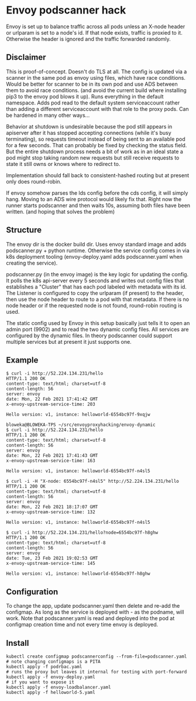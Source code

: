 # Envoy podscanner hack

Envoy is set up to balance traffic across all pods unless an X-node
header or urlparam is set to a node's id.  If that node exists,
traffic is proxied to it.  Otherwise the header is ignored and the
traffic forwarded randomly.

## Disclaimer
This is proof-of-concept.  Doesn't do TLS at all.  The config is
updated via a scanner in the same pod as envoy using files, which have
race conditions.  Would be better for scanner to be in its own pod and
use ADS between them to avoid race conditions.  (and avoid the current
build where installing pip3 to the envoy pod blows it up).  Runs
everything in the default namespace.  Adds pod read to the default
system serviceaccount rather than adding a different serviceaccount
with that role to the proxy pods.  Can be hardened in many other
ways...

Behavior at shutdown is undesirable because the pod still appears in
apiserver after it has stopped accepting connections (while it's busy
terminating), so requests timeout instead of being sent to an
available pod for a few seconds.  That can probably be fixed by
checking the status field.  But the entire shutdown process needs a
bit of work as in an ideal state a pod might stop taking random new
requests but still receive requests to state it still owns or knows
where to redirect to.

Implementation should fall back to consistent-hashed routing but at
present only does round-robin.

If envoy somehow parses the lds config before the cds config, it will
simply hang.  Moving to an ADS wire protocol would likely fix that.
Right now the runner starts podscanner and then waits 10s, assuming
both files have been written.  (and hoping that solves the problem)

## Structure
  The envoy dir is the docker build dir.  Uses envoy standard image
  and adds podscanner.py + python runtime.  Otherwise the service
  config comes in via k8s deployment tooling (envoy-deploy.yaml adds
  podscanner.yaml when creating the service).

podscanner.py (in the envoy image) is the key logic for updating the
config.  It polls the k8s api-server every 5 seconds and writes out
config files that establishes a "Cluster" that has each pod labeled
with metadata with its id.  The Listener is configured to copy the
urlparam (if present) to the header, then use the node header to route
to a pod with that metadata.  If there is no node header or if the
requested node is not found, round-robin routing is used.

The static config used by Envoy in this setup basically just tells it
to open an admin port (9902) and to read the two dynamic config files.
All services are configured by the dynamic files.  In theory
podscanner could support multiple services but at present it just
supports one.


## Example
```
$ curl -i http://52.224.134.231/hello
HTTP/1.1 200 OK
content-type: text/html; charset=utf-8
content-length: 56
server: envoy
date: Mon, 22 Feb 2021 17:41:42 GMT
x-envoy-upstream-service-time: 203

Hello version: v1, instance: helloworld-6554bc97f-9xqjw

bloweka@BLOWEKA-TPS ~/src/envoyproxyhacking/envoy-dynamic
$ curl -i http://52.224.134.231/hello
HTTP/1.1 200 OK
content-type: text/html; charset=utf-8
content-length: 56
server: envoy
date: Mon, 22 Feb 2021 17:41:43 GMT
x-envoy-upstream-service-time: 163

Hello version: v1, instance: helloworld-6554bc97f-n4sl5

$ curl -i -H "X-node: 6554bc97f-n4sl5" http://52.224.134.231/hello
HTTP/1.1 200 OK
content-type: text/html; charset=utf-8
content-length: 56
server: envoy
date: Mon, 22 Feb 2021 18:17:07 GMT
x-envoy-upstream-service-time: 132

Hello version: v1, instance: helloworld-6554bc97f-n4sl5

$ curl -i http://52.224.134.231/hello?node=6554bc97f-h8ghw
HTTP/1.1 200 OK
content-type: text/html; charset=utf-8
content-length: 56
server: envoy
date: Tue, 23 Feb 2021 19:02:53 GMT
x-envoy-upstream-service-time: 145

Hello version: v1, instance: helloworld-6554bc97f-h8ghw
```

## Configuration

To change the app, update podscanner.yaml then delete and re-add the
configmap.  As long as the service is deployed with <name>-<something>
as the podname, will work.  Note that podscanner.yaml is read and
deployed into the pod at configmap creation time and not every time
envoy is deployed.

## Install

```
kubectl create configmap podscannerconfig --from-file=podscanner.yaml # note changing configmaps is a PITA
kubectl apply -f podrbac.yaml
# runs the proxy but leaves it internal for testing with port-forward
kubectl apply -f envoy-deploy.yaml
# if you want to expose it 
kubectl apply -f envoy-loadbalancer.yaml
kubectl apply -f helloworld-5.yaml
```